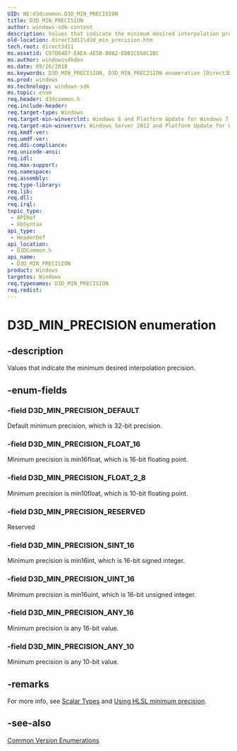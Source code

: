 ```yaml
---
UID: NE:d3dcommon.D3D_MIN_PRECISION
title: D3D_MIN_PRECISION
author: windows-sdk-content
description: Values that indicate the minimum desired interpolation precision.
old-location: direct3d11\d3d_min_precision.htm
tech.root: direct3d11
ms.assetid: C97D04D7-EAE4-4E5B-80A2-EDB1CE68C2BC
ms.author: windowssdkdev
ms.date: 09/26/2018
ms.keywords: D3D_MIN_PRECISION, D3D_MIN_PRECISION enumeration [Direct3D 11], D3D_MIN_PRECISION_ANY_10, D3D_MIN_PRECISION_ANY_16, D3D_MIN_PRECISION_DEFAULT, D3D_MIN_PRECISION_FLOAT_16, D3D_MIN_PRECISION_FLOAT_2_8, D3D_MIN_PRECISION_RESERVED, D3D_MIN_PRECISION_SINT_16, D3D_MIN_PRECISION_UINT_16, d3dcommon/D3D_MIN_PRECISION, d3dcommon/D3D_MIN_PRECISION_ANY_10, d3dcommon/D3D_MIN_PRECISION_ANY_16, d3dcommon/D3D_MIN_PRECISION_DEFAULT, d3dcommon/D3D_MIN_PRECISION_FLOAT_16, d3dcommon/D3D_MIN_PRECISION_FLOAT_2_8, d3dcommon/D3D_MIN_PRECISION_RESERVED, d3dcommon/D3D_MIN_PRECISION_SINT_16, d3dcommon/D3D_MIN_PRECISION_UINT_16, direct3d11.d3d_min_precision
ms.prod: windows
ms.technology: windows-sdk
ms.topic: enum
req.header: d3dcommon.h
req.include-header: 
req.target-type: Windows
req.target-min-winverclnt: Windows 8 and Platform Update for Windows 7 [desktop apps \| UWP apps]
req.target-min-winversvr: Windows Server 2012 and Platform Update for Windows Server 2008 R2 [desktop apps \| UWP apps]
req.kmdf-ver: 
req.umdf-ver: 
req.ddi-compliance: 
req.unicode-ansi: 
req.idl: 
req.max-support: 
req.namespace: 
req.assembly: 
req.type-library: 
req.lib: 
req.dll: 
req.irql: 
topic_type:
 - APIRef
 - kbSyntax
api_type:
 - HeaderDef
api_location:
 - D3DCommon.h
api_name:
 - D3D_MIN_PRECISION
product: Windows
targetos: Windows
req.typenames: D3D_MIN_PRECISION
req.redist: 
---
```


# D3D_MIN_PRECISION enumeration


## -description


Values that indicate the minimum desired interpolation precision.


## -enum-fields




### -field D3D_MIN_PRECISION_DEFAULT

Default minimum precision, which is 32-bit precision.


### -field D3D_MIN_PRECISION_FLOAT_16

Minimum precision is min16float, which is 16-bit floating point. 


### -field D3D_MIN_PRECISION_FLOAT_2_8

Minimum precision is min10float, which is 10-bit floating point. 


### -field D3D_MIN_PRECISION_RESERVED

Reserved


### -field D3D_MIN_PRECISION_SINT_16

Minimum precision is min16int, which is 16-bit signed integer. 


### -field D3D_MIN_PRECISION_UINT_16

Minimum precision is min16uint, which is 16-bit unsigned integer. 


### -field D3D_MIN_PRECISION_ANY_16

Minimum precision is any 16-bit value. 


### -field D3D_MIN_PRECISION_ANY_10

Minimum precision is any 10-bit value. 


## -remarks



For more info, see <a href="https://msdn.microsoft.com/bf24d27f-2720-4268-bc74-fc46afedb9aa">Scalar Types</a> and <a href="https://msdn.microsoft.com/422B0C45-5CEB-4235-AD05-62D36C36CFC6">Using HLSL minimum precision</a>.




## -see-also




<a href="https://msdn.microsoft.com/002154d5-74a6-48fb-b55f-8687e4505fc7">Common Version Enumerations</a>
 

 

